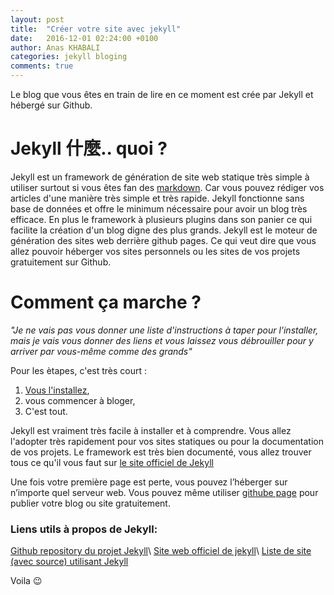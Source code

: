 ```yaml
---
layout: post
title:  "Créer votre site avec jekyll"
date:   2016-12-01 02:24:00 +0100
author: Anas KHABALI
categories: jekyll bloging
comments: true
---
```

Le blog que vous êtes en train de lire en ce moment est crée par Jekyll et hébergé sur Github.

# Jekyll 什麼.. quoi ?
Jekyll est un framework de génération de site web statique très simple à utiliser surtout si vous êtes fan
des [markdown](https://fr.wikipedia.org/wiki/Markdown). Car vous pouvez rédiger vos articles d'une manière très simple et très rapide. Jekyll fonctionne sans base de données et offre le minimum nécessaire pour avoir un blog très efficace. En plus le framework à plusieurs plugins dans son panier ce qui facilite la création d'un blog digne des plus grands.
Jekyll est le moteur de génération des sites web derrière github pages. Ce qui veut dire que vous allez pouvoir héberger vos sites personnels ou les sites de vos projets gratuitement sur Github.

# Comment ça marche ?
*"Je ne vais pas vous donner une liste d'instructions à taper pour l'installer, mais je vais vous donner des liens et vous laissez vous débrouiller pour y arriver par vous-même comme des grands"*

Pour les ètapes, c'est très court :

1. [Vous l'installez](https://jekyllrb.com/docs/installation/),
2. vous commencer à bloger,
3. C'est tout.

Jekyll est vraiment très facile à installer et à comprendre. Vous allez l'adopter très rapidement pour vos sites statiques ou pour la documentation de vos projets.
Le framework est très bien documenté, vous allez trouver tous ce qu'il vous faut sur [le site officiel de Jekyll](https://jekyllrb.com/)

Une fois votre première page est perte, vous pouvez l’héberger sur n’importe quel serveur web. Vous pouvez même utiliser [githube page](https://pages.github.com/) pour publier votre blog ou site gratuitement.



### Liens utils à propos de Jekyll:
[Github repository du projet Jekyll](https://github.com/jekyll/jekyll)\\
[Site web officiel de jekyll](https://jekyllrb.com/)\\
[Liste de site (avec source) utilisant Jekyll](https://github.com/jekyll/jekyll/wiki/sites)

Voila :wink:
